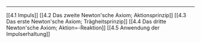 ***

[[4.1 Impuls]]
[[4.2 Das zweite Newton'sche Axiom;  Aktionsprinzip]]
[[4.3 Das erste Newton'sche Axiom; Trägheitsprinzip]]
[[4.4 Das dritte Newton'sche Axiom; Aktion=-Reaktion]]
[[4.5 Anwendung der Impulserhaltung]]

